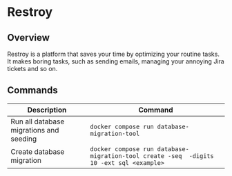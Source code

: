 # Restroy

## Overview

Restroy is a platform that saves your time by optimizing your routine tasks. It makes boring
tasks, such as sending emails, managing your annoying Jira tickets and so on.

## Commands

| Description                             | Command                                                                                 |
| --------------------------------------- | --------------------------------------------------------------------------------------- |
| Run all database migrations and seeding | `docker compose run database-migration-tool`                                            |
| Create database migration               | `docker compose run database-migration-tool create -seq  -digits 10 -ext sql <example>` |
